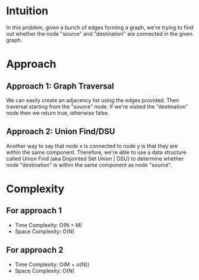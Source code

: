 
# Intuition
In this problem, given a bunch of edges forming a graph, we're trying to find out whether the node "source" and "destination" are connected in the given graph.

# Approach
## Approach 1: Graph Traversal
We can easily create an adjacency list using the edges provided. Then traversal starting from the "source" node. If we're visited the "destination" node then we return true, otherwise false.

## Approach 2: Union Find/DSU
Another way to say that node x is connected to node y is that they are within the same component. Therefore, we're able to use a data structure called Union Find (aka Disjointed Set Union | DSU) to determine whether node "destination" is within the same component as node "source".

# Complexity
## For approach 1
- Time Complexity: O(N + M)
- Space Complexity: O(N)

## For approach 2
- Time Complexity: O(M + $\alpha$(N))
- Space Complexity: O(N)